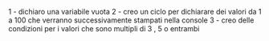 1 - dichiaro una variabile vuota 
2 - creo un ciclo per dichiarare dei valori da 1 a 100 che verranno successivamente stampati nella console
3 - creo delle condizioni per i valori che sono multipli di 3 , 5 o entrambi